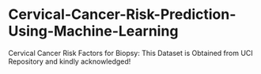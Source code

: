 # Cervical-Cancer-Risk-Prediction-Using-Machine-Learning
Cervical Cancer Risk Factors for Biopsy: This Dataset is Obtained from UCI Repository and kindly acknowledged!
